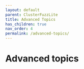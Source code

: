 ```yaml
---
layout: default
parent: ClusterFuzzLite
title: Advanced Topics
has_children: true
nav_order: 4
permalink: /advanced-topics/
---
```


# Advanced topics
